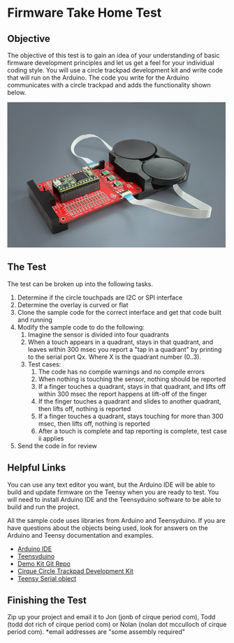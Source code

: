 
# Firmware Take Home Test

## Objective

The objective of this test is to gain an idea of your understanding of basic firmware development principles
and let us get a feel for your individual coding style. You will use a circle trackpad development kit and write code that 
will run on the Arduino. The code you write for the Arduino communicates with a circle trackpad and adds the 
functionality shown below.

![Development Kit](CircleTrackpadDevKit_Small.jpg)

## The Test

The test can be broken up into the following tasks. 

1. Determine if the circle touchpads are I2C or SPI interface
2. Determine the overlay is curved or flat
3. Clone the sample code for the correct interface and get that code built and running
4. Modify the sample code to do the following:
    1. Imagine the sensor is divided into four quadrants
    2. When a touch appears in a quadrant, stays in that quadrant, and leaves within 300 msec you report a "tap in a quadrant" by printing to the serial port Qx. Where X is the quadrant number (0..3).
	3. Test cases:
	    1. The code has no compile warnings and no compile errors
        2. When nothing is touching the sensor, nothing should be reported
        3. If a finger touches a quadrant, stays in that quadrant, and lifts off within 300 msec the report happens at lift-off of the finger
        4. If the finger touches a quadrant and slides to another quadrant, then lifts off, nothing is reported
        5. If a finger touches a quadrant, stays touching for more than 300 msec, then lifts off, nothing is reported
        6. After a touch is complete and tap reporting is complete, test case ii applies
5. Send the code in for review

## Helpful Links

You can use any text editor you want, but the Arduino IDE will be able to build
and update firmware on the Teensy when you are ready to test. You will need to 
install Arduino IDE and the Teensyduino software to be able to build and run the
project. 

All the sample code uses libraries from Arduino and Teensyduino. If you are have questions about the objects being used, look for answers on the Arduino
and Teensy documentation and examples. 

* [Arduino IDE](https://www.arduino.cc/en/software)
* [Teensyduino](https://www.pjrc.com/teensy/td_download.html)
* [Demo Kit Git Repo](https://github.com/cirque-corp/Cirque_Pinnacle_1CA027)
* [Cirque Circle Trackpad Development Kit](https://www.cirque.com/circle-trackpad-dev-kit)
* [Teensy Serial object](https://www.pjrc.com/teensy/td_serial.html)

## Finishing the Test

Zip up your project and email it to Jon (jonb of cirque period com), Todd (todd dot rich of cirque period com) or Nolan (nolan dot mcculloch of cirque period com).
*email addresses are "some assembly required"
